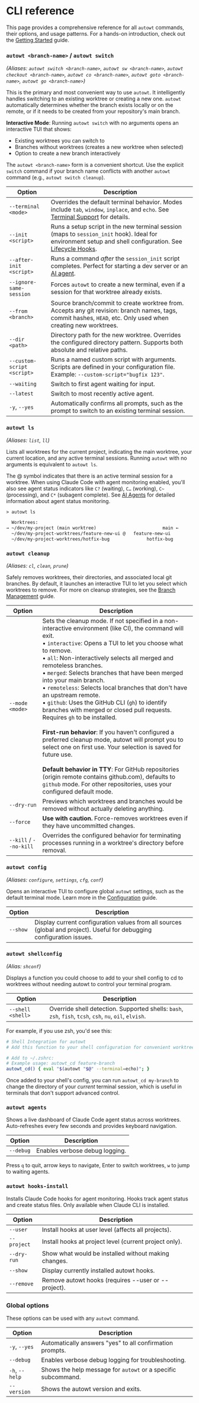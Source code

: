 # CLI reference

This page provides a comprehensive reference for all `autowt` commands, their options, and usage patterns. For a hands-on introduction, check out the [Getting Started](gettingstarted.md) guide.

### `autowt <branch-name>` / `autowt switch`
*(Aliases: `autowt switch <branch-name>`, `autowt sw <branch-name>`, `autowt checkout <branch-name>`, `autowt co <branch-name>`, `autowt goto <branch-name>`, `autowt go <branch-name>`)*

This is the primary and most convenient way to use `autowt`. It intelligently handles switching to an existing worktree or creating a new one. `autowt` automatically determines whether the branch exists locally or on the remote, or if it needs to be created from your repository's main branch.

**Interactive Mode**: Running `autowt switch` with no arguments opens an interactive TUI that shows:
- Existing worktrees you can switch to
- Branches without worktrees (creates a new worktree when selected)
- Option to create a new branch interactively

The `autowt <branch-name>` form is a convenient shortcut. Use the explicit `switch` command if your branch name conflicts with another `autowt` command (e.g., `autowt switch cleanup`).

<div class="autowt-clitable-wrapper"></div>

| Option | Description |
|---|---|
| `--terminal <mode>` | Overrides the default terminal behavior. Modes include `tab`, `window`, `inplace`, and `echo`. See [Terminal Support](terminalsupport.md) for details. |
| `--init <script>` | Runs a setup script in the new terminal session (maps to `session_init` hook). Ideal for environment setup and shell configuration. See [Lifecycle Hooks](lifecyclehooks.md). |
| `--after-init <script>` | Runs a command *after* the `session_init` script completes. Perfect for starting a dev server or an [AI agent](agents.md). |
| `--ignore-same-session` | Forces `autowt` to create a new terminal, even if a session for that worktree already exists. |
| `--from <branch>` | Source branch/commit to create worktree from. Accepts any git revision: branch names, tags, commit hashes, `HEAD`, etc. Only used when creating new worktrees. |
| `--dir <path>` | Directory path for the new worktree. Overrides the configured directory pattern. Supports both absolute and relative paths. |
| `--custom-script <script>` | Runs a named custom script with arguments. Scripts are defined in your configuration file. Example: `--custom-script="bugfix 123"`. |
| `--waiting` | Switch to first agent waiting for input. |
| `--latest` | Switch to most recently active agent. |
| `-y`, `--yes` | Automatically confirms all prompts, such as the prompt to switch to an existing terminal session. |

### `autowt ls`
*(Aliases: `list`, `ll`)*

Lists all worktrees for the current project, indicating the main worktree, your current location, and any active terminal sessions. Running `autowt` with no arguments is equivalent to `autowt ls`.

The @ symbol indicates that there is an active terminal session for a worktree. When using Claude Code with agent monitoring enabled, you'll also see agent status indicators like `C?` (waiting), `C…` (working), `C~` (processing), and `C*` (subagent complete). See [AI Agents](agents.md) for detailed information about agent status monitoring.

```txt
> autowt ls

  Worktrees:
→ ~/dev/my-project (main worktree)                         main ←
  ~/dev/my-project-worktrees/feature-new-ui @   feature-new-ui
  ~/dev/my-project-worktrees/hotfix-bug              hotfix-bug
```

### `autowt cleanup`
*(Aliases: `cl`, `clean`, `prune`)*

Safely removes worktrees, their directories, and associated local git branches. By default, it launches an interactive TUI to let you select which worktrees to remove. For more on cleanup strategies, see the [Branch Management](branchmanagement.md) guide.

<div class="autowt-clitable-wrapper"></div>

| Option | Description |
|---|---|
| `--mode <mode>` | Sets the cleanup mode. If not specified in a non-interactive environment (like CI), the command will exit. <br> • `interactive`: Opens a TUI to let you choose what to remove. <br> • `all`: Non-interactively selects all merged and remoteless branches. <br> • `merged`: Selects branches that have been merged into your main branch. <br> • `remoteless`: Selects local branches that don't have an upstream remote. <br> • `github`: Uses the GitHub CLI (`gh`) to identify branches with merged or closed pull requests. Requires `gh` to be installed. <br><br> **First-run behavior**: If you haven't configured a preferred cleanup mode, autowt will prompt you to select one on first use. Your selection is saved for future use. <br><br> **Default behavior in TTY**: For GitHub repositories (origin remote contains github.com), defaults to `github` mode. For other repositories, uses your configured default mode. |
| `--dry-run` | Previews which worktrees and branches would be removed without actually deleting anything. |
| `--force` | **Use with caution.** Force-removes worktrees even if they have uncommitted changes. |
| `--kill` / `--no-kill` | Overrides the configured behavior for terminating processes running in a worktree's directory before removal. |

### `autowt config`
*(Aliases: `configure`, `settings`, `cfg`, `conf`)*

Opens an interactive TUI to configure global `autowt` settings, such as the default terminal mode. Learn more in the [Configuration](configuration.md) guide.

<div class="autowt-clitable-wrapper"></div>

| Option | Description |
|---|---|
| `--show` | Display current configuration values from all sources (global and project). Useful for debugging configuration issues. |

### `autowt shellconfig`
*(Alias: `shconf`)*

Displays a function you could choose to add to your shell config to cd to worktrees without needing autowt to control your terminal program.

<div class="autowt-clitable-wrapper"></div>

| Option | Description |
|---|---|
| `--shell <shell>` | Override shell detection. Supported shells: `bash`, `zsh`, `fish`, `tcsh`, `csh`, `nu`, `oil`, `elvish`. |

For example, if you use zsh, you'd see this:

```zsh
# Shell Integration for autowt
# Add this function to your shell configuration for convenient worktree switching:

# Add to ~/.zshrc:
# Example usage: autowt_cd feature-branch
autowt_cd() { eval "$(autowt "$@" --terminal=echo)"; }
```

Once added to your shell's config, you can run `autowt_cd my-branch` to change the directory of your *current* terminal session, which is useful in terminals that don't support advanced control.

### `autowt agents`

Shows a live dashboard of Claude Code agent status across worktrees. Auto-refreshes every few seconds and provides keyboard navigation.

<div class="autowt-clitable-wrapper"></div>

| Option | Description |
|---|---|
| `--debug` | Enables verbose debug logging. |

Press `q` to quit, arrow keys to navigate, Enter to switch worktrees, `w` to jump to waiting agents.

### `autowt hooks-install`

Installs Claude Code hooks for agent monitoring. Hooks track agent status and create status files. Only available when Claude CLI is installed.

<div class="autowt-clitable-wrapper"></div>

| Option | Description |
|---|---|
| `--user` | Install hooks at user level (affects all projects). |
| `--project` | Install hooks at project level (current project only). |
| `--dry-run` | Show what would be installed without making changes. |
| `--show` | Display currently installed autowt hooks. |
| `--remove` | Remove autowt hooks (requires --user or --project). |

### Global options

These options can be used with any `autowt` command.

<div class="autowt-clitable-wrapper"></div>

| Option | Description |
|---|---|
| `-y`, `--yes` | Automatically answers "yes" to all confirmation prompts. |
| `--debug` | Enables verbose debug logging for troubleshooting. |
| `-h`, `--help` | Shows the help message for `autowt` or a specific subcommand. |
| `--version` | Shows the autowt version and exits. |

